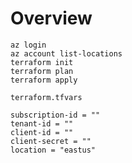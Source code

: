 # Overview

```
az login
az account list-locations
terraform init
terraform plan
terraform apply
```

`terraform.tfvars`
```
subscription-id = ""
tenant-id = ""
client-id = ""
client-secret = ""
location = "eastus"
```